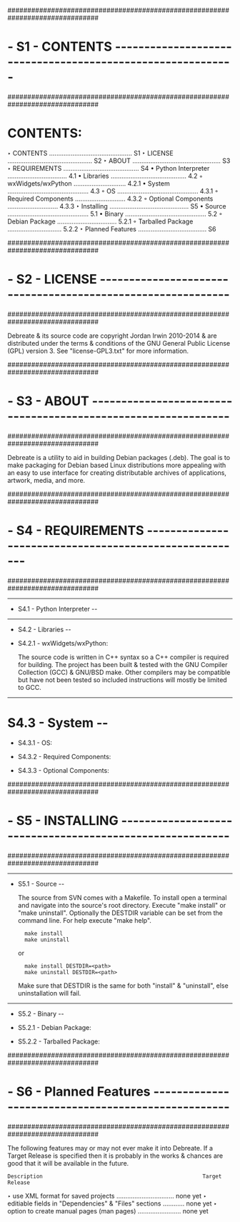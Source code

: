 
###############################################################################
# - S1 - CONTENTS ----------------------------------------------------------- #
###############################################################################

# CONTENTS:
‣ CONTENTS .............................................. S1
‣ LICENSE ............................................... S2
‣ ABOUT ................................................. S3
‣ REQUIREMENTS .......................................... S4
  • Python Interpreter ................................. 4.1
  • Libraries .......................................... 4.2
    ◦ wxWidgets/wxPython ............................. 4.2.1
  • System ............................................. 4.3
    ◦ OS ............................................. 4.3.1
    ◦ Required Components ............................ 4.3.2
    ◦ Optional Components ............................ 4.3.3
‣ Installing ............................................ S5
  • Source ............................................. 5.1
  • Binary ............................................. 5.2
    ◦ Debian Package ................................. 5.2.1
    ◦ Tarballed Package .............................. 5.2.2
‣ Planned Features ...................................... S6
  
  
###############################################################################
# - S2 - LICENSE ------------------------------------------------------------ #
###############################################################################
  
  Debreate & its source code are copyright Jordan Irwin 2010-2014 & are
  distributed under the terms & conditions of the GNU General Public
  License (GPL) version 3. See "license-GPL3.txt" for more information.
  
  
###############################################################################
# - S3 - ABOUT -------------------------------------------------------------- #
###############################################################################
  
  Debreate is a utility to aid in building Debian packages (.deb). The goal is
  to make packaging for Debian based Linux distributions more appealing with an
  easy to use interface for creating distributable archives of applications,
  artwork, media, and more.
  
  
###############################################################################
# - S4 - REQUIREMENTS ------------------------------------------------------- #
###############################################################################
  
_______________________________________________________________________________
- S4.1 - Python Interpreter --
  

_______________________________________________________________________________
- S4.2 - Libraries --
  
- S4.2.1 - wxWidgets/wxPython:
  
  The source code is written in C++ syntax so a C++ compiler is required for
  building. The project has been built & tested with the GNU Compiler
  Collection (GCC) & GNU/BSD make. Other compilers may be compatible but have
  not been tested so included instructions will mostly be limited to GCC.
  
  
_______________________________________________________________________________
# S4.3 - System --
  
- S4.3.1 - OS:
  
  
- S4.3.2 - Required Components:
  
  
- S4.3.3 - Optional Components:
  
  
  
###############################################################################
# - S5 - INSTALLING --------------------------------------------------------- #
###############################################################################
  
_______________________________________________________________________________
- S5.1 - Source --
  
  The source from SVN comes with a Makefile. To install open a terminal and
  navigate into the source's root directory. Execute "make install" or "make
  uninstall". Optionally the DESTDIR variable can be set from the command line.
  For help execute "make help".
  
  		make install
  		make uninstall
  
  or
  
  		make install DESTDIR=<path>
  		make uninstall DESTDIR=<path>
  
  Make sure that DESTDIR is the same for both "install" & "uninstall", else
  uninstallation will fail.
  
_______________________________________________________________________________
- S5.2 - Binary --
  
- S5.2.1 - Debian Package:
  
  
- S5.2.2 - Tarballed Package:
  
  
###############################################################################
# - S6 - Planned Features --------------------------------------------------- #
###############################################################################
  
  The following features may or may not ever make it into Debreate. If a Target
  Release is specified then it is probably in the works & chances are good that
  it will be available in the future.
  
    Description                                                  Target Release
  ‣ use XML format for saved projects ................................ none yet
  ‣ editiable fields in "Dependencies" & "Files" sections ............ none yet
  ‣ option to create manual pages (man pages) ........................ none yet
  